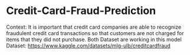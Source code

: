 # Credit-Card-Fraud-Prediction
Context:
It is important that credit card companies are able to recognize fraudulent credit card transactions so that customers are not charged for items that they did not purchase.
Both Dataset are working in this model
Dataset: https://www.kaggle.com/datasets/mlg-ulb/creditcardfraud
